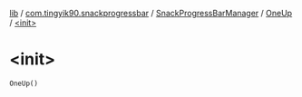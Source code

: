 [lib](../../../index.md) / [com.tingyik90.snackprogressbar](../../index.md) / [SnackProgressBarManager](../index.md) / [OneUp](index.md) / [&lt;init&gt;](./-init-.md)

# &lt;init&gt;

`OneUp()`